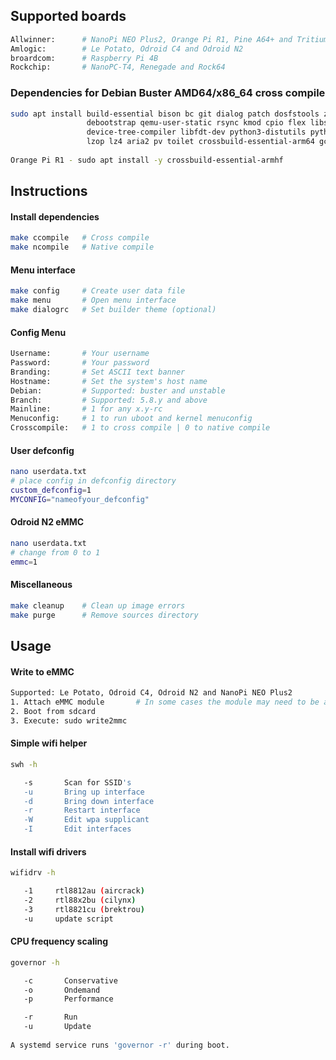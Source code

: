 ## Supported boards
```sh
Allwinner:      # NanoPi NEO Plus2, Orange Pi R1, Pine A64+ and Tritium
Amlogic:        # Le Potato, Odroid C4 and Odroid N2
broardcom:      # Raspberry Pi 4B
Rockchip:       # NanoPC-T4, Renegade and Rock64
```
### Dependencies for Debian Buster AMD64/x86_64 cross compile

```sh
sudo apt install build-essential bison bc git dialog patch dosfstools zip unzip qemu parted \ 
                 debootstrap qemu-user-static rsync kmod cpio flex libssl-dev libncurses5-dev \
                 device-tree-compiler libfdt-dev python3-distutils python3-dev swig fakeroot \
                 lzop lz4 aria2 pv toilet crossbuild-essential-arm64 gcc-arm-none-eabi
                 
Orange Pi R1 - sudo apt install -y crossbuild-essential-armhf
```
## Instructions

#### Install dependencies

```sh
make ccompile   # Cross compile
make ncompile   # Native compile
```

#### Menu interface

```sh
make config     # Create user data file
make menu       # Open menu interface
make dialogrc   # Set builder theme (optional)
```
#### Config Menu

```sh
Username:       # Your username
Password:       # Your password
Branding:       # Set ASCII text banner
Hostname:       # Set the system's host name
Debian:         # Supported: buster and unstable
Branch:         # Supported: 5.8.y and above
Mainline:       # 1 for any x.y-rc
Menuconfig:     # 1 to run uboot and kernel menuconfig
Crosscompile:   # 1 to cross compile | 0 to native compile
```
#### User defconfig
```sh
nano userdata.txt
# place config in defconfig directory
custom_defconfig=1
MYCONFIG="nameofyour_defconfig"
```
#### Odroid N2 eMMC
```sh
nano userdata.txt
# change from 0 to 1
emmc=1
```
#### Miscellaneous

```sh
make cleanup    # Clean up image errors
make purge      # Remove sources directory
```

## Usage

#### Write to eMMC
```sh
Supported: Le Potato, Odroid C4, Odroid N2 and NanoPi NEO Plus2
1. Attach eMMC module       # In some cases the module may need to be attached after boot
2. Boot from sdcard
3. Execute: sudo write2mmc
```
#### Simple wifi helper
```sh
swh -h

   -s       Scan for SSID's
   -u       Bring up interface
   -d       Bring down interface
   -r       Restart interface
   -W       Edit wpa supplicant
   -I       Edit interfaces
```

#### Install wifi drivers
```sh
wifidrv -h

   -1     rtl8812au (aircrack)
   -2     rtl88x2bu (cilynx)
   -3     rtl8821cu (brektrou)
   -u     update script
```

#### CPU frequency scaling
```sh
governor -h

   -c       Conservative
   -o       Ondemand
   -p       Performance

   -r       Run
   -u       Update
   
A systemd service runs 'governor -r' during boot.
```

